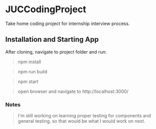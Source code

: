 # JUCCodingProject

Take home coding project for internship interview process.

## Installation and Starting App


After cloning, navigate to project folder and run:

> npm install

> npm run build

> npm start

> open browser and navigate to http://localhost:3000/

### Notes

> I'm still working on learning proper testing for components and general testing, so that would be what I would work on next.